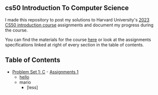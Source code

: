 ## cs50 Introduction To Computer Science
I made this repository to post my solutions to Harvard University's <a href='https://www.edx.org/course/cs50s-introduction-to-computer-science'>2023 CS50 introduction course</a> assignments and document my progress during the course. <br>

You can find the materials for the course <a href='https://cs50.harvard.edu/x/2023/'>here</a> or look at the assignments specifications linked at right of every section in the table of contents. <br>

## Table of Contents

- [Problem Set 1: C](/C/pset1) - <a href='https://cs50.harvard.edu/x/2023/psets/1/'> Assignments 1</a>
    * [hello](/C/pset1/hello)
    * mario
        + [less]

